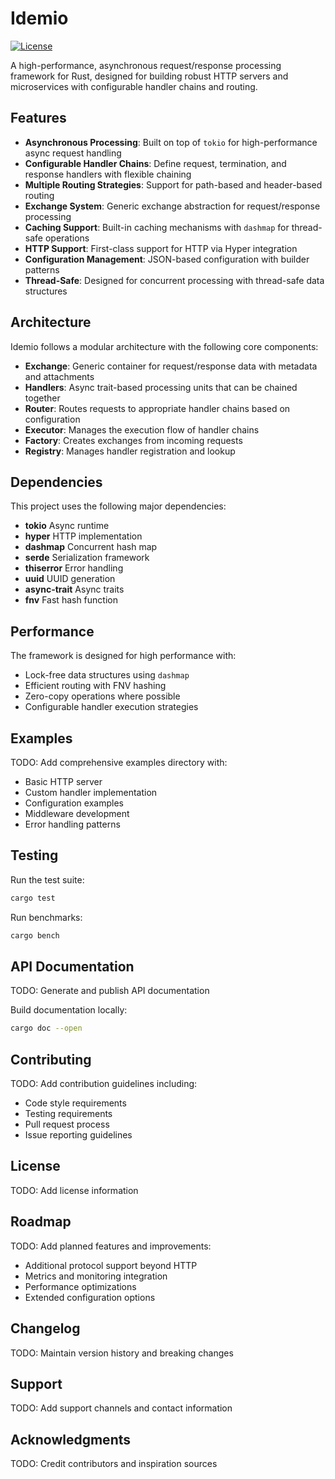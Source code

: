 # Idemio
[![License](https://img.shields.io/badge/license-Apache--2.0-green)](https://www.apache.org/licenses/LICENSE-2.0)

A high-performance, asynchronous request/response processing framework for Rust, designed for building robust HTTP servers and microservices with configurable handler chains and routing.

## Features

- **Asynchronous Processing**: Built on top of `tokio` for high-performance async request handling
- **Configurable Handler Chains**: Define request, termination, and response handlers with flexible chaining
- **Multiple Routing Strategies**: Support for path-based and header-based routing
- **Exchange System**: Generic exchange abstraction for request/response processing
- **Caching Support**: Built-in caching mechanisms with `dashmap` for thread-safe operations
- **HTTP Support**: First-class support for HTTP via Hyper integration
- **Configuration Management**: JSON-based configuration with builder patterns
- **Thread-Safe**: Designed for concurrent processing with thread-safe data structures

## Architecture

Idemio follows a modular architecture with the following core components:

- **Exchange**: Generic container for request/response data with metadata and attachments
- **Handlers**: Async trait-based processing units that can be chained together
- **Router**: Routes requests to appropriate handler chains based on configuration
- **Executor**: Manages the execution flow of handler chains
- **Factory**: Creates exchanges from incoming requests
- **Registry**: Manages handler registration and lookup

## Dependencies

This project uses the following major dependencies:

- **tokio** Async runtime
- **hyper** HTTP implementation
- **dashmap** Concurrent hash map
- **serde** Serialization framework
- **thiserror** Error handling
- **uuid** UUID generation
- **async-trait** Async traits
- **fnv** Fast hash function

## Performance

The framework is designed for high performance with:

- Lock-free data structures using `dashmap`
- Efficient routing with FNV hashing
- Zero-copy operations where possible
- Configurable handler execution strategies

## Examples

TODO: Add comprehensive examples directory with:
- Basic HTTP server
- Custom handler implementation
- Configuration examples
- Middleware development
- Error handling patterns

## Testing

Run the test suite:

```bash
cargo test
```

Run benchmarks:

```bash
cargo bench
```

## API Documentation

TODO: Generate and publish API documentation

Build documentation locally:

```bash
cargo doc --open
```

## Contributing

TODO: Add contribution guidelines including:
- Code style requirements
- Testing requirements
- Pull request process
- Issue reporting guidelines

## License

TODO: Add license information

## Roadmap

TODO: Add planned features and improvements:
- Additional protocol support beyond HTTP
- Metrics and monitoring integration
- Performance optimizations
- Extended configuration options

## Changelog

TODO: Maintain version history and breaking changes

## Support

TODO: Add support channels and contact information

## Acknowledgments

TODO: Credit contributors and inspiration sources
